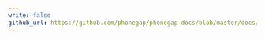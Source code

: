 ```yaml
---
write: false
github_url: https://github.com/phonegap/phonegap-docs/blob/master/docs/3-references/plugin-apis/status-bar.html.md
---
```

